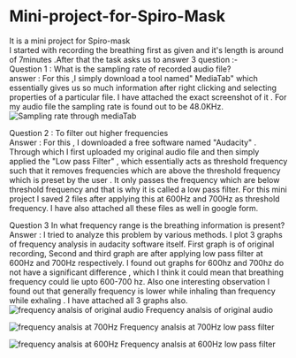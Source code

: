 # Mini-project-for-Spiro-Mask
It is a mini project for Spiro-mask
<br>
I started with recording the breathing first as given and it's length is around of 7minutes .After that the task asks us to answer 3 question :- 
<br>
Question 1 : What is the sampling rate of recorded audio file?
<br>
answer : For this ,I simply download a tool named" MediaTab" which essentially gives us so much information after right clicking and selecting properties of a particular file. I have attached the exact screenshot of it . For my audio file the sampling rate is found out to be 48.0KHz.
![Sampling rate through mediaTab](https://github.com/Hrishit-Gupta/Mini-project-for-Spiro-Mask/assets/162542866/ae32d560-603e-4dbf-88f2-514da541e953)
<br>

Question 2 : To filter out higher frequencies 
<br>
Answer : For this ,  I downloaded a free software named "Audacity" . Through which I first uploaded my original audio file and then simply applied the "Low pass Filter" , which essentially acts as threshold frequency such that it removes frequencies which are above the threshold frequency which is preset by the user . It only passes the frequency which are below threshold frequency and that is why it is called a low pass filter. For this mini project  I saved 2 files after applying this at 600Hz and 700Hz as threshold frequency. I have also attached all these files as well in google form.
<br>

Question 3 In what frequency range is the breathing information is present?
<br>
Answer : I tried to analyze this problem by various methods. I plot 3 graphs of frequency analysis in audacity software itself. First graph is of original recording, Second and third graph are after applying low pass filter at 600Hz and 700Hz respectively. I found out graphs for 600hz and 700hz do not have a significant difference , which I think it could mean that breathing frequency could lie upto 600-700 hz. Also one interesting observation I found out that generally frequency is lower while inhaling than frequency while exhaling . I have attached all 3 graphs also.
![frequency analsis of original audio](https://github.com/Hrishit-Gupta/Mini-project-for-Spiro-Mask/assets/162542866/a796624a-cdea-4a1c-a927-5f2913fbf750)
Frequency analsis of original audio 

![frequency analsis at 700Hz](https://github.com/Hrishit-Gupta/Mini-project-for-Spiro-Mask/assets/162542866/8787bd1c-9c0b-447b-a46b-59447ee0afd2)
Frequency analsis at 700Hz low pass filter

![frequency analsis at 600Hz](https://github.com/Hrishit-Gupta/Mini-project-for-Spiro-Mask/assets/162542866/90151c76-63c8-4a56-a0ac-8387453c4eeb)
Frequency analsis at 600Hz low pass filter










